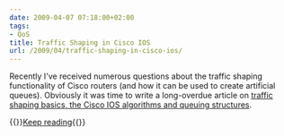 ```yaml
---
date: 2009-04-07 07:18:00+02:00
tags:
- QoS
title: Traffic Shaping in Cisco IOS
url: /2009/04/traffic-shaping-in-cisco-ios/
---
```

Recently I've received numerous questions about the traffic shaping functionality of Cisco routers (and how it can be used to create artificial queues). Obviously it was time to write a long-overdue article on [traffic shaping basics, the Cisco IOS algorithms and queuing structures](/kb/tag/QoS/Traffic_Shaping/).

{{<jump>}}[Keep reading](/kb/tag/QoS/Traffic_Shaping/){{</jump>}}